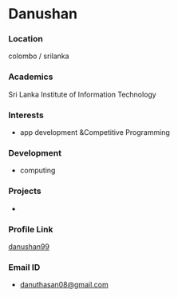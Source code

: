 # Danushan

### Location

colombo / srilanka 

### Academics

Sri Lanka Institute of Information Technology

### Interests

- app development &Competitive Programming

### Development

- computing

### Projects

-

### Profile Link

[danushan99](https://github.com/Danushan99)

### Email ID

- danuthasan08@gmail.com
